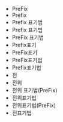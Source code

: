 ﻿- PreFix
- Prefix
- Prefix 표기법
- Prefix 표기법
- PreFix 표기법
- Prefix표기
- PreFix표기
- PreFix표기법
- Prefix표기법
- 전
- 전위
- 전위 표기법(PreFix) 
- 전위표기법
- 전위표기법(PreFix) 
- 전표기법
